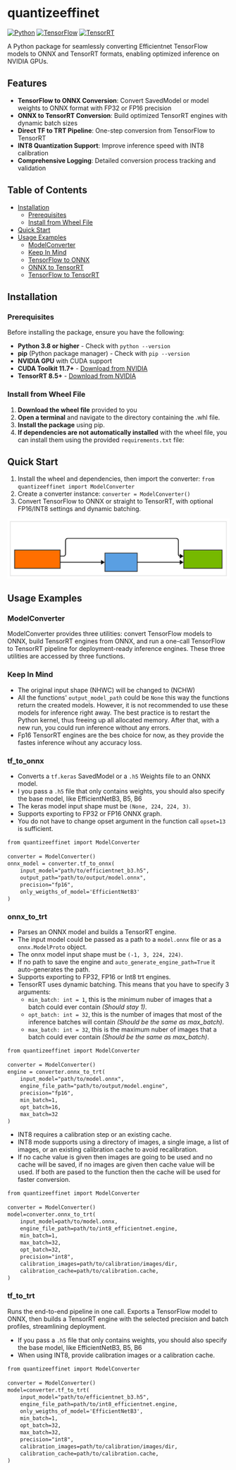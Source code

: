 # quantizeeffinet

[![Python](https://img.shields.io/badge/python-3.8%2B-blue.svg)](https://www.python.org/downloads/)
[![TensorFlow](https://img.shields.io/badge/TensorFlow-2.10%2B-orange.svg)](https://tensorflow.org/)
[![TensorRT](https://img.shields.io/badge/TensorRT-8.5%2B-76B900.svg)](https://developer.nvidia.com/tensorrt)

A Python package for seamlessly converting Efficientnet TensorFlow models to ONNX and TensorRT formats, enabling optimized inference on NVIDIA GPUs.

## Features

- **TensorFlow to ONNX Conversion**: Convert SavedModel or model weights to ONNX format with FP32 or FP16 precision
- **ONNX to TensorRT Conversion**: Build optimized TensorRT engines with dynamic batch sizes
- **Direct TF to TRT Pipeline**: One-step conversion from TensorFlow to TensorRT
- **INT8 Quantization Support**: Improve inference speed with INT8 calibration
- **Comprehensive Logging**: Detailed conversion process tracking and validation

## Table of Contents

- [Installation](#installation)
  - [Prerequisites](#prerequisites)
  - [Install from Wheel File](#install-from-wheel-file)
- [Quick Start](#quick-start)
- [Usage Examples](#usage-examples)
  - [ModelConverter](#model-converter)
  - [Keep In Mind](#keep-in-mind)
  - [TensorFlow to ONNX](#tf_to_onnx)
  - [ONNX to TensorRT](#onnx_to_trt)
  - [TensorFlow to TensorRT](#tf_to_trt)


## Installation

### Prerequisites

Before installing the package, ensure you have the following:

- **Python 3.8 or higher** - Check with `python --version`
- **pip** (Python package manager) - Check with `pip --version`
- **NVIDIA GPU** with CUDA support
- **CUDA Toolkit 11.7+** - [Download from NVIDIA](https://developer.nvidia.com/cuda-downloads)
- **TensorRT 8.5+** - [Download from NVIDIA](https://developer.nvidia.com/tensorrt)

### Install from Wheel File

1. **Download the wheel file** provided to you
2. **Open a terminal** and navigate to the directory containing the .whl file.
3. **Install the package** using pip.
4. **If dependencies are not automatically installed** with the wheel file, you can install them using the provided `requirements.txt` file:


## Quick Start

1. Install the wheel and dependencies, then import the converter: `from quantizeeffinet import ModelConverter`
2. Create a converter instance: `converter = ModelConverter()`
3. Convert TensorFlow to ONNX or straight to TensorRT, with optional FP16/INT8 settings and dynamic batching.

![Diagram of the conversion scheme](Docs/Images/diagram.svg)

## Usage Examples

### ModelConverter

ModelConverter provides three utilities: convert TensorFlow models to ONNX, 
build TensorRT engines from ONNX, and run a one-call
TensorFlow to TensorRT pipeline for deployment-ready inference engines. 
These three utilities are accessed by three functions.


### Keep In Mind

- The original input shape (NHWC) will be changed to (NCHW)
- All the functions' `output_model_path` could be `None` this way the functions return the created models. However, it is not recommended to use these models for inference right away. The best practice is to restart the Python kernel, thus freeing up all allocated memory. After that, with a new run, you could run inference without any errors.
- Fp16 TensorRT engines are the bes choice for now, as they provide the fastes inference wihout any accuracy loss.

### tf_to_onnx

- Converts a `tf.keras` SavedModel or a `.h5` Weights file to an ONNX model.
- I you pass a `.h5` file that only contains weights, you should also specify the base model, like EfficientNetB3, B5, B6
- The keras model input shape must be `(None, 224, 224, 3)`.
- Supports exporting to FP32 or FP16 ONNX graph.
- You do not have to change opset argument in the function call `opset=13` is sufficient.

```
from quantizeeffinet import ModelConverter

converter = ModelConverter()
onnx_model = converter.tf_to_onnx(
    input_model="path/to/efficientnet_b3.h5",
    output_path="path/to/output/model.onnx",
    precision="fp16",                      
    only_weigths_of_model='EfficientNetB3'
)
```

### onnx_to_trt

- Parses an ONNX model and builds a TensorRT engine.
- The input model could be passed as a path to a `model.onnx` file or as a `onnx.ModelProto` object.
- The onnx model input shape must be `(-1, 3, 224, 224)`.
- If no path to save the engine and `auto_generate_engine_path=True` it auto-generates the path.
- Supports exporting to FP32, FP16 or Int8 trt engines.
- TensorRT uses dynamic batching. This means that you have to specify 3 arguments:
  - `min_batch: int = 1`, this is the minimum nuber of images that a batch could ever contain *(Should stay 1)*.
  - `opt_batch: int = 32`, this is the number of images that most of the inference batches will contain *(Should be the same as max_batch)*.
  - `max_batch: int = 32`, this is the maximum nuber of images that a batch could ever contain *(Should be the same as max_batch)*.


```
from quantizeeffinet import ModelConverter

converter = ModelConverter()
engine = converter.onnx_to_trt(
    input_model="path/to/model.onnx",
    engine_file_path="path/to/output/model.engine",
    precision="fp16",                   
    min_batch=1,
    opt_batch=16,
    max_batch=32
)
```

- INT8 requires a calibration step or an existing cache.
- INT8 mode supports using a directory of images, a single image, a list of images, or an existing calibration cache to avoid recalibration.
- If no cache value is given then images are going to be used and no cache will be saved, if no images are given then cache value will be used. If both are pased to the function then the cache will be used for faster conversion.

```
from quantizeeffinet import ModelConverter

converter = ModelConverter()
model=converter.onnx_to_trt(
    input_model=path/to/model.onnx,
    engine_file_path=path/to/int8_efficientnet.engine,
    min_batch=1,
    max_batch=32,
    opt_batch=32,
    precision="int8",
    calibration_images=path/to/calibration/images/dir,
    calibration_cache=path/to/calibration.cache,
)
```


### tf_to_trt

Runs the end-to-end pipeline in one call. Exports a TensorFlow model to ONNX, then builds a 
TensorRT engine with the selected precision and batch profiles, 
streamlining deployment. 
- If you pass a `.h5` file that only contains weights, you should also specify the base model, like EfficientNetB3, B5, B6
- When using INT8, provide calibration images or a calibration cache.

```
from quantizeeffinet import ModelConverter

converter = ModelConverter()
model=converter.tf_to_trt(
    input_model="path/to/efficientnet_b3.h5",
    engine_file_path=path/to/int8_efficientnet.engine,
    only_weigths_of_model='EfficientNetB3',
    min_batch=1,
    opt_batch=32,
    max_batch=32,
    precision="int8",
    calibration_images=path/to/calibration/images/dir,
    calibration_cache=path/to/calibration.cache,
)
```
